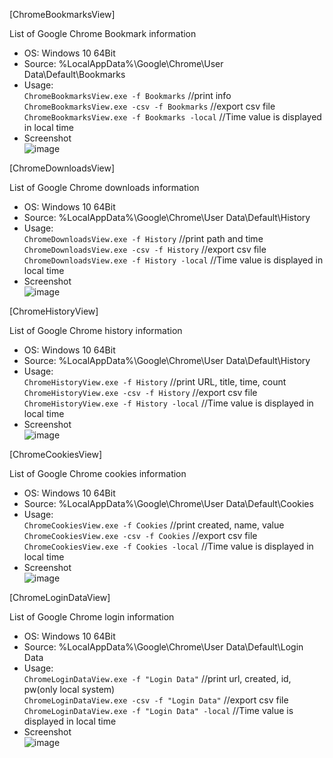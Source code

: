 [ChromeBookmarksView]  

List of Google Chrome Bookmark information  

- OS: Windows 10 64Bit  
- Source: %LocalAppData%\Google\Chrome\User Data\Default\Bookmarks  
- Usage:  
`ChromeBookmarksView.exe -f Bookmarks`  //print info  
`ChromeBookmarksView.exe -csv -f Bookmarks`  //export csv file  
`ChromeBookmarksView.exe -f Bookmarks -local` //Time value is displayed in local time  
- Screenshot  
![image](https://user-images.githubusercontent.com/69110090/96461160-016c4d00-125f-11eb-8fa8-cfbdd5e2dfe7.png)  

[ChromeDownloadsView]  

List of Google Chrome downloads information  

- OS: Windows 10 64Bit  
- Source: %LocalAppData%\Google\Chrome\User Data\Default\History  
- Usage:  
`ChromeDownloadsView.exe -f History`  //print path and time  
`ChromeDownloadsView.exe -csv -f History`  //export csv file  
`ChromeDownloadsView.exe -f History -local` //Time value is displayed in local time  
- Screenshot  
![image](https://user-images.githubusercontent.com/69110090/104120863-71c9cc80-537d-11eb-87c2-297ed1d59e71.png)  
  
[ChromeHistoryView]  

List of Google Chrome history information  

- OS: Windows 10 64Bit  
- Source: %LocalAppData%\Google\Chrome\User Data\Default\History  
- Usage:  
`ChromeHistoryView.exe -f History`  //print URL, title, time, count  
`ChromeHistoryView.exe -csv -f History`  //export csv file  
`ChromeHistoryView.exe -f History -local` //Time value is displayed in local time  
- Screenshot  
![image](https://user-images.githubusercontent.com/69110090/104464189-fe7ebf80-55f5-11eb-8374-8e6d9fc1112a.png)  

[ChromeCookiesView]  

List of Google Chrome cookies information  

- OS: Windows 10 64Bit  
- Source: %LocalAppData%\Google\Chrome\User Data\Default\Cookies  
- Usage:  
`ChromeCookiesView.exe -f Cookies`  //print created, name, value  
`ChromeCookiesView.exe -csv -f Cookies`  //export csv file  
`ChromeCookiesView.exe -f Cookies -local` //Time value is displayed in local time  
- Screenshot  
![image](https://user-images.githubusercontent.com/69110090/104598508-0011bb80-56ba-11eb-83ef-1eab2f1444da.png)  

[ChromeLoginDataView]  

List of Google Chrome login information  

- OS: Windows 10 64Bit  
- Source: %LocalAppData%\Google\Chrome\User Data\Default\Login Data  
- Usage:  
`ChromeLoginDataView.exe -f "Login Data"`  //print url, created, id, pw(only local system)  
`ChromeLoginDataView.exe -csv -f "Login Data"`  //export csv file  
`ChromeLoginDataView.exe -f "Login Data" -local` //Time value is displayed in local time  
- Screenshot  
![image](https://user-images.githubusercontent.com/69110090/104741564-bc3bb680-578c-11eb-83e6-fd7c1493d320.png)  
